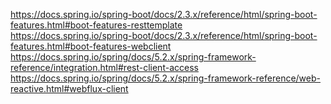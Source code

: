 

https://docs.spring.io/spring-boot/docs/2.3.x/reference/html/spring-boot-features.html#boot-features-resttemplate  
https://docs.spring.io/spring-boot/docs/2.3.x/reference/html/spring-boot-features.html#boot-features-webclient  
https://docs.spring.io/spring/docs/5.2.x/spring-framework-reference/integration.html#rest-client-access  
https://docs.spring.io/spring/docs/5.2.x/spring-framework-reference/web-reactive.html#webflux-client  
